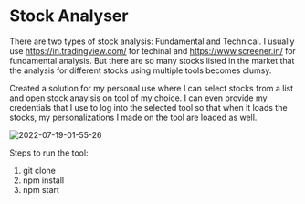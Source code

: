 # Stock Analyser
There are two types of stock analysis: Fundamental and Technical.
I usually use https://in.tradingview.com/ for techinal and https://www.screener.in/ for fundamental analysis.
But there are so many stocks listed in the market that the analysis for different stocks using multiple tools becomes clumsy.

Created a solution for my personal use where I can select stocks from a list and open stock anaylsis on tool of my choice.
I can even provide my credentials that I use to log into the selected tool so that when it loads the stocks, my personalizations I made on the tool are loaded as well.

![2022-07-19-01-55-26](https://user-images.githubusercontent.com/13096485/179611125-ce7b910a-6529-47d8-a626-3ed63663ca0c.png)


Steps to run the tool:

1) git clone
2) npm install
3) npm start
